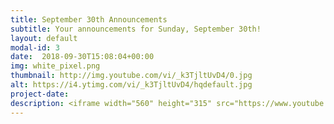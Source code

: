 ```yaml
---
title: September 30th Announcements
subtitle: Your announcements for Sunday, September 30th!
layout: default
modal-id: 3 
date:  2018-09-30T15:08:04+00:00
img: white_pixel.png
thumbnail: http://img.youtube.com/vi/_k3TjltUvD4/0.jpg
alt: https://i4.ytimg.com/vi/_k3TjltUvD4/hqdefault.jpg
project-date: 
description: <iframe width="560" height="315" src="https://www.youtube.com/embed/_k3TjltUvD4" frameborder="0" allowfullscreen></iframe> 
---
```

